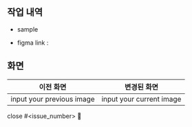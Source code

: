 ## 작업 내역
- sample

- figma link
  : 
## 화면
|이전 화면|변경된 화면|
|---|---|
|input your previous image|input your current image|


close #<issue_number> 🦕
